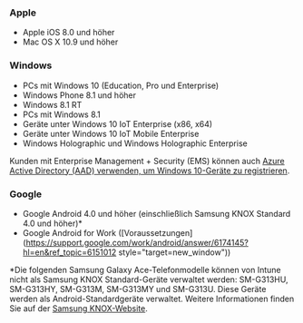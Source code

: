 

### <a name="apple"></a>Apple
  - Apple iOS 8.0 und höher
  - Mac OS X 10.9 und höher

### <a name="windows"></a>Windows
  - PCs mit Windows 10 (Education, Pro und Enterprise)
  - Windows Phone 8.1 und höher
  - Windows 8.1 RT
  - PCs mit Windows 8.1
  - Geräte unter Windows 10 IoT Enterprise (x86, x64)
  - Geräte unter Windows 10 IoT Mobile Enterprise
  - Windows Holographic und Windows Holographic Enterprise

Kunden mit Enterprise Management + Security (EMS) können auch [Azure Active Directory (AAD) verwenden, um Windows 10-Geräte zu registrieren](/intune/deploy-use/set-up-windows-device-management-with-microsoft-intune#azure-active-directory-enrollment).

### <a name="google"></a>Google
- Google Android 4.0 und höher (einschließlich Samsung KNOX Standard 4.0 und höher)*
- Google Android for Work ([Voraussetzungen](https://support.google.com/work/android/answer/6174145?hl=en&ref_topic=6151012 style="target=new_window"))

*Die folgenden Samsung Galaxy Ace-Telefonmodelle können von Intune nicht als Samsung KNOX Standard-Geräte verwaltet werden: SM-G313HU, SM-G313HY, SM-G313M, SM-G313MY und SM-G313U. Diese Geräte werden als Android-Standardgeräte verwaltet. Weitere Informationen finden Sie auf der [Samsung KNOX-Website](https://www.samsungknox.com/en).
 


<!--HONumber=Jan17_HO2-->


